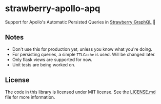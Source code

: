 # strawberry-apollo-apq
Support for Apollo's Automatic Persisted Queries in [Strawberry GraphQL](https://github.com/strawberry-graphql/strawberry) 🍓
## Notes

- Don't use this for production yet, unless you know what you're doing.
- For persisting queries, a simple `TTLCache` is used. Will be changed later.
- Only flask views are supported for now.
- Unit tests are being worked on.

## License
The code in this library is licensed under MIT license. See the [LICENSE.md](LICENSE.md) file for more information.


